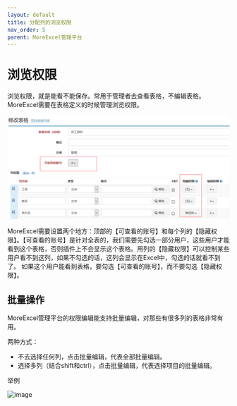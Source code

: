 ```yaml
---
layout: default
title: 分配列的浏览权限
nav_order: 5
parent: MoreExcel管理平台
---
```



# 浏览权限

浏览权限，就是能看不能保存。常用于管理者去查看表格，不编辑表格。MoreExcel需要在表格定义的时候管理浏览权限。

![image](images/image028.png)
 
MoreExcel需要设置两个地方：顶部的【可查看的账号】和每个列的【隐藏权限】。【可查看的账号】是针对全表的，我们需要先勾选一部分用户，这些用户才能看到这个表格，否则插件上不会显示这个表格。用列的【隐藏权限】可以控制某些用户看不到这列，如果不勾选的话，这列会显示在Excel中，勾选的话就看不到了。
如果这个用户能看到表格，要勾选【可查看的账号】，而不要勾选【隐藏权限】。

## 批量操作

MoreExcel管理平台的权限编辑能支持批量编辑，对那些有很多列的表格非常有用。

两种方式：
- 不去选择任何列，点击批量编辑，代表全部批量编辑。
- 选择多列（结合shift和ctrl），点击批量编辑，代表选择项目的批量编辑。

举例

![image](images/img2019080802u.gif)
